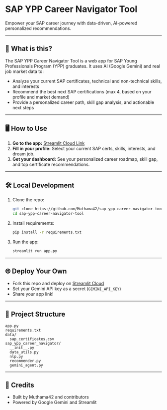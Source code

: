 # SAP YPP Career Navigator Tool

Empower your SAP career journey with data-driven, AI-powered personalized recommendations.

---

## 🚀 What is this?

The SAP YPP Career Navigator Tool is a web app for SAP Young Professionals Program (YPP) graduates. It uses AI (Google Gemini) and real job market data to:
- Analyze your current SAP certificates, technical and non-technical skills, and interests
- Recommend the best next SAP certifications (max 4, based on your profile and market demand)
- Provide a personalized career path, skill gap analysis, and actionable next steps

---

## 🖥️ How to Use

1. **Go to the app:** [Streamlit Cloud Link](YOUR-STREAMLIT-URL-HERE)
2. **Fill in your profile:** Select your current SAP certs, skills, interests, and dream job.
3. **Get your dashboard:** See your personalized career roadmap, skill gap, and top certificate recommendations.

---

## 🛠️ Local Development

1. Clone the repo:
   ```sh
   git clone https://github.com/Muthama42/sap-ypp-career-navigator-tool.git
   cd sap-ypp-career-navigator-tool
   ```
2. Install requirements:
   ```sh
   pip install -r requirements.txt
   ```
3. Run the app:
   ```sh
   streamlit run app.py
   ```

---

## 🌐 Deploy Your Own

- Fork this repo and deploy on [Streamlit Cloud](https://streamlit.io/cloud)
- Set your Gemini API key as a secret (`GEMINI_API_KEY`)
- Share your app link!

---

## 📁 Project Structure

```
app.py
requirements.txt
data/
  sap_certificates.csv
sap_ypp_career_navigator/
  __init__.py
  data_utils.py
  nlp.py
  recommender.py
  gemini_agent.py
```

---

## 🙏 Credits

- Built by Muthama42 and contributors
- Powered by Google Gemini and Streamlit 
